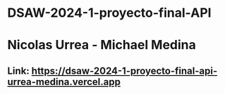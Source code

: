 # DSAW-2024-1-proyecto-final-API
# Nicolas Urrea - Michael Medina
## Link: https://dsaw-2024-1-proyecto-final-api-urrea-medina.vercel.app
